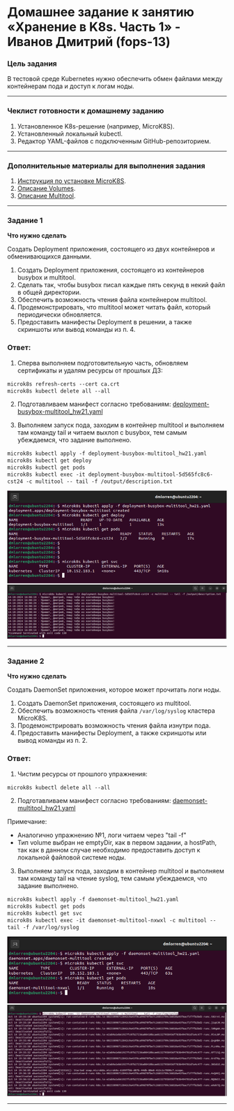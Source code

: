 # Домашнее задание к занятию «Хранение в K8s. Часть 1» - Иванов Дмитрий (fops-13)

### Цель задания

В тестовой среде Kubernetes нужно обеспечить обмен файлами между контейнерам пода и доступ к логам ноды.

------

### Чеклист готовности к домашнему заданию

1. Установленное K8s-решение (например, MicroK8S).
2. Установленный локальный kubectl.
3. Редактор YAML-файлов с подключенным GitHub-репозиторием.

------

### Дополнительные материалы для выполнения задания

1. [Инструкция по установке MicroK8S](https://microk8s.io/docs/getting-started).
2. [Описание Volumes](https://kubernetes.io/docs/concepts/storage/volumes/).
3. [Описание Multitool](https://github.com/wbitt/Network-MultiTool).

------

### Задание 1 

**Что нужно сделать**

Создать Deployment приложения, состоящего из двух контейнеров и обменивающихся данными.

1. Создать Deployment приложения, состоящего из контейнеров busybox и multitool.
2. Сделать так, чтобы busybox писал каждые пять секунд в некий файл в общей директории.
3. Обеспечить возможность чтения файла контейнером multitool.
4. Продемонстрировать, что multitool может читать файл, который периодически обновляется.
5. Предоставить манифесты Deployment в решении, а также скриншоты или вывод команды из п. 4.


### Ответ:

1. Сперва выполняем подготовительную часть, обновляем сертификаты и удалям ресурсы от прошлых ДЗ:
```
microk8s refresh-certs --cert ca.crt
microk8s kubectl delete all --all
```

2. Подготавливаем манифест согласно требованиям:
[deployment-busybox-multitool_hw21.yaml](./src/deployment-busybox-multitool_hw21.yaml) 


2. Выполняем запуск пода, заходим в контейнер multitool и выполняем там команду tail и читаем выхлоп с busybox, тем самым убеждаемся, что задание выполнено.
```
microk8s kubectl apply -f deployment-busybox-multitool_hw21.yaml 
microk8s kubectl get deploy
microk8s kubectl get pods
microk8s kubectl exec -it deployment-busybox-multitool-5d565fc8c6-cst24 -c multitool -- tail -f /output/description.txt
```

<img src="img/mikro_01.png">
<img src="img/mikro_02.png">

------

### Задание 2

**Что нужно сделать**

Создать DaemonSet приложения, которое может прочитать логи ноды.

1. Создать DaemonSet приложения, состоящего из multitool.
2. Обеспечить возможность чтения файла `/var/log/syslog` кластера MicroK8S.
3. Продемонстрировать возможность чтения файла изнутри пода.
4. Предоставить манифесты Deployment, а также скриншоты или вывод команды из п. 2.


### Ответ:

1. Чистим ресурсы от прошлого упражнения:
```
microk8s kubectl delete all --all
```

2. Подготавливаем манифест согласно требованиям:
[daemonset-multitool_hw21.yaml](./src/daemonset-multitool_hw21.yaml) 

Примечание:
- Аналогично упражнению №1, логи читаем через "tail -f"
- Тип volume выбран не emptyDir, как в первом задании, а hostPath, так как в данном случае необходимо предоставить доступ к локальной файловой системе ноды.

3. Выполняем запуск пода, заходим в контейнер multitool и выполняем там команду tail на чтение syslog, тем самым убеждаемся, что задание выполнено.
```
microk8s kubectl apply -f daemonset-multitool_hw21.yaml
microk8s kubectl get pods
microk8s kubectl get svc
microk8s kubectl exec -it daemonset-multitool-nxwxl -c multitool -- tail -f /var/log/syslog
```
<img src="img/mikro_03.png">
<img src="img/mikro_04.png">



------


